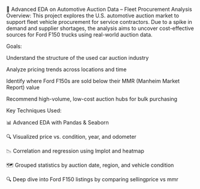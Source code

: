 🚚 Advanced EDA on Automotive Auction Data – Fleet Procurement Analysis
Overview:
This project explores the U.S. automotive auction market to support fleet vehicle procurement for service contractors. Due to a spike in demand and supplier shortages, the analysis aims to uncover cost-effective sources for Ford F150 trucks using real-world auction data.

Goals:

Understand the structure of the used car auction industry

Analyze pricing trends across locations and time

Identify where Ford F150s are sold below their MMR (Manheim Market Report) value

Recommend high-volume, low-cost auction hubs for bulk purchasing

Key Techniques Used:

📊 Advanced EDA with Pandas & Seaborn

🔍 Visualized price vs. condition, year, and odometer

📉 Correlation and regression using lmplot and heatmap

🗺️ Grouped statistics by auction date, region, and vehicle condition

🔍 Deep dive into Ford F150 listings by comparing sellingprice vs mmr
